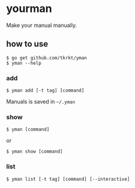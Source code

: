 # yourman

Make your manual manually.

## how to use

```
$ go get github.com/tkrkt/yman
$ yman --help
```

### add

```
$ yman add [-t tag] [command]
```

Manuals is saved in `~/.yman`

### show

```
$ yman [command]
```

or

```
$ yman show [command]
```

### list

```
$ yman list [-t tag] [command] [--interactive]
```
